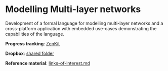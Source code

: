 # Modelling Multi-layer networks

Development of a formal language for modelling multi-layer networks and a cross-platform application with embedded use-cases demonstrating the capabilities of the language.

**Progress tracking**: [ZenKit](https://base.zenkit.com/c/kz7ZGYYPP6/mln?v=1-lgDPlMRn)

**Dropbox**: [shared folder](https://www.dropbox.com/sh/naewqwl6jpc42g0/AACxRE60y2a9iNFHvGl_xh4ba?dl=0)

**Reference material**: [links-of-interest.md](links-of-interest.md)